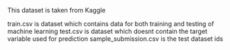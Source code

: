This dataset is taken from Kaggle

train.csv is dataset which contains data for both training and testing of machine learning 
test.csv is dataset which doesnt contain the target variable used for prediction
sample_submission.csv is the test dataset ids
